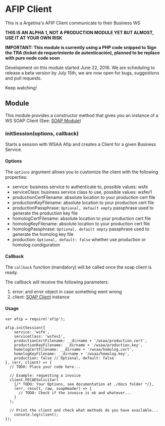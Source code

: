 # AFIP Client

This is a Argetina's AFIP Client communicate to their Business WS

**THIS IS AN ALPHA 1, NOT A PRODUCTION MODULE YET BUT ALMOST, USE IT AT YOUR OWN RISK**

**IMPORTANT: This module is currently using a PHP code snipped to Sign the TRA (ticket de requerimiento de autenticación), planned to be replace with pure node code soon**

Development on this module started June 22, 2016. We are scheduling to release a beta version by July 15th, we are now open for bugs, suggestions and pull requests.

Keep watching!

## Module

This module provides a constructor method that gives you an instance of a WS SOAP Client (See: [SOAP Module](https://www.npmjs.com/package/soap))

### initSession(options, callback)

Starts a session with WSAA Afip and creates a Client for a given Business Service.

#### Options

The `options` argument allows you to customize the client with the following properties:

- service: business service to authenticate to, possible values: wsfe
- serviceClass: business service class to use, possible values: wsfev1
- productionCertFilename: absolute location to your production cert file
- productionKeyFilename:  absolute location to your production cert file
- productionPassphrase: `Optional, default empty` passphrase used to generate the production key file
- homologCertFilename:  absolute location to your production cert file
- homologKeyFilename:  absolute location to your production cert file
- homologPassphrase: `Optional, default empty` passphrase used to generate the homolog key file
- production: `Optional, default: false`  whether use production or homolog condiguration

#### Callback

The `callback` function (mandatory) will be called once the soap client is ready.

The callback will receive the following parameters:

1. error: and error object in case something went wrong
2. client: [SOAP Client](https://www.npmjs.com/package/soap#client) instance

#### Usage

```node
var afip = require('afip');

afip.initSession({
	service: 'wsfe',
	serviceClass: 'wsfev1',
	productionCertFilename: __dirname + '/wsaa/production.cert',
	productionKeyFilename: __dirname + '/wsaa/production.key',
	homologCertFilename: __dirname + '/wsaa/homolog.cert',
	homologKeyFilename: __dirname + '/wsaa/homolog.key',
	production: false // Optional, default: false
}, (err, client) => {
  // TODO: Place your code here...
  
  // Example: requesting a invoice
  client.FECAESolicitar(
    {/* TODO: Your Options, see documentation at ./docs folder */}, 
    (err, result, raw, soapHeader) => {
      // TODO: Check if the invoice is ok and whatever...
    }
  );
  
  // Print the client and check what methods do you have available...
	console.log(client);
});
```



